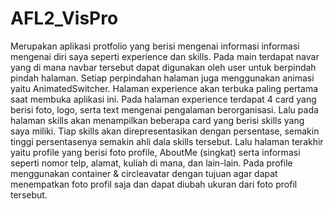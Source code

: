 # AFL2_VisPro
Merupakan aplikasi protfolio yang berisi mengenai informasi informasi mengenai diri saya seperti experience dan skills. Pada main terdapat navar yang di mana navbar tersebut dapat digunakan oleh user untuk berpindah pindah halaman. Setiap perpindahan halaman juga menggunakan animasi yaitu AnimatedSwitcher. Halaman experience akan terbuka paling pertama saat membuka aplikasi ini. Pada halaman experience terdapat 4 card yang berisi foto, logo, serta text mengenai pengalaman berorganisasi. Lalu pada halaman skills akan menampilkan beberapa card yang berisi skills yang saya miliki. Tiap skills akan direpresentasikan dengan persentase, semakin tinggi persentasenya semakin ahli dala skills tersebut. Lalu halaman terakhir yaitu profile yang berisi foto profile, AboutMe (singkat) serta informasi seperti nomor telp, alamat, kuliah di mana, dan lain-lain. Pada profile menggunakan container & circleavatar dengan tujuan agar dapat menempatkan foto profil saja dan dapat diubah ukuran dari foto profil tersebut.
